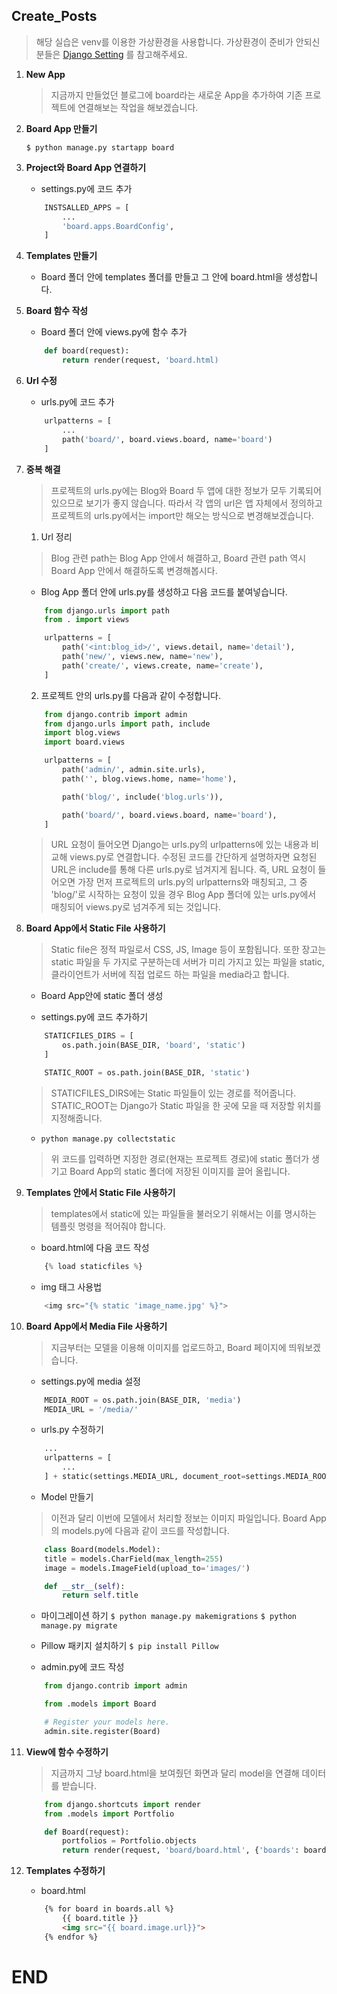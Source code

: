 ## Create_Posts

> 해당 실습은 venv를 이용한 가상환경을 사용합니다.
> 가상환경이 준비가 안되신 분들은 [Django Setting](https://github.com/sangyeol-kim/python_study/tree/master/django/setting) 를 참고해주세요.

1. **New App**

   > 지금까지 만들었던 블로그에 board라는 새로운 App을 추가하여 기존 프로젝트에 연결해보는 작업을 해보겠습니다.

2. **Board App 만들기**

    ```$ python manage.py startapp board```

3. **Project와 Board App 연결하기**

    - settings.py에 코드 추가
    ```python
        INSTSALLED_APPS = [
            ...
            'board.apps.BoardConfig',
        ]
    ```

4. **Templates 만들기**

    - Board 폴더 안에 templates 폴더를 만들고 그 안에 board.html을 생성합니다.

5. **Board 함수 작성**

    - Board 폴더 안에 views.py에 함수 추가
    ```python
        def board(request):
            return render(request, 'board.html)
    ```

6. **Url 수정**

    - urls.py에 코드 추가
    ```python
        urlpatterns = [
            ...
            path('board/', board.views.board, name='board')
        ]
    ```

7. **중복 해결**

    > 프로젝트의 urls.py에는 Blog와 Board 두 앱에 대한 정보가 모두 기록되어 있으므로 보기가 좋지 않습니다. 따라서 각 앱의 url은 앱 자체에서 정의하고 프로젝트의 urls.py에서는 import만 해오는 방식으로 변경해보겠습니다.

    1. Url 정리
    > Blog 관련 path는 Blog App 안에서 해결하고, Board 관련 path 역시 Board App 안에서 해결하도록 변경해봅시다.

    - Blog App 폴더 안에 urls.py를 생성하고 다음 코드를 붙여넣습니다.
    ```python
        from django.urls import path
        from . import views

        urlpatterns = [
            path('<int:blog_id>/', views.detail, name='detail'),
            path('new/', views.new, name='new'),
            path('create/', views.create, name='create'),
        ]
    ```

    2. 프로젝트 안의 urls.py를 다음과 같이 수정합니다.
    ```python
        from django.contrib import admin
        from django.urls import path, include
        import blog.views
        import board.views

        urlpatterns = [
            path('admin/', admin.site.urls),
            path('', blog.views.home, name='home'),

            path('blog/', include('blog.urls')),

            path('board/', board.views.board, name='board'),
        ]
    ```
    > URL 요청이 들어오면 Django는 urls.py의 urlpatterns에 있는 내용과 비교해 views.py로 연결합니다. 
    > 수정된 코드를 간단하게 설명하자면 요청된 URL은 include를 통해 다른 urls.py로 넘겨지게 됩니다. 즉, URL 요청이 들어오면 가장 먼저 프로젝트의 urls.py의 urlpatterns와 매칭되고, 그 중 'blog/'로 시작하는 요청이 있을 경우 Blog App 폴더에 있는 urls.py에서 매칭되어 views.py로 넘겨주게 되는 것입니다.

8. **Board App에서 Static File 사용하기**
    > Static file은 정적 파일로서 CSS, JS, Image 등이 포함됩니다.
    > 또한 장고는 static 파일을 두 가지로 구분하는데 서버가 미리 가지고 있는 파일을 static, 클라이언트가 서버에 직접 업로드 하는 파일을 media라고 합니다.

    - Board App안에 static 폴더 생성

    - settings.py에 코드 추가하기
    ```python
        STATICFILES_DIRS = [
            os.path.join(BASE_DIR, 'board', 'static')
        ]

        STATIC_ROOT = os.path.join(BASE_DIR, 'static')
    ```
    > STATICFILES_DIRS에는 Static 파일들이 있는 경로를 적어줍니다.
    > STATIC_ROOT는 Django가 Static 파일을 한 곳에 모을 때 저장할 위치를 지정해줍니다.

    - ```python manage.py collectstatic```
    > 위 코드를 입력하면 지정한 경로(현재는 프로젝트 경로)에 static 폴더가 생기고 Board App의 static 폴더에 저장된 이미지를 끌어 올립니다.

9. **Templates 안에서 Static File 사용하기**
    > templates에서 static에 있는 파일들을 불러오기 위해서는 이를 명시하는 템플릿 명령을 적어줘야 합니다.

    - board.html에 다음 코드 작성

    ```python
        {% load staticfiles %}
    ```

    - img 태그 사용법 
    
    ```python
        <img src="{% static 'image_name.jpg' %}">
    ```

10. **Board App에서 Media File 사용하기**
    > 지금부터는 모델을 이용해 이미지를 업로드하고, Board 페이지에 띄워보겠습니다.

    - settings.py에 media 설정
    ```python
        MEDIA_ROOT = os.path.join(BASE_DIR, 'media')
        MEDIA_URL = '/media/'
    ```

    - urls.py 수정하기
    ```python
        ...
        urlpatterns = [
            ...
        ] + static(settings.MEDIA_URL, document_root=settings.MEDIA_ROOT)
    ```

    - Model 만들기
    > 이전과 달리 이번에 모델에서 처리할 정보는 이미지 파일입니다. Board App의 models.py에 다음과 같이 코드를 작성합니다.

    ```python
        class Board(models.Model):
        title = models.CharField(max_length=255)
        image = models.ImageField(upload_to='images/')

        def __str__(self):
            return self.title
    ```

    - 마이그레이션 하기
    ```$ python manage.py makemigrations```
    ```$ python manage.py migrate```

    - Pillow 패키지 설치하기
    ```$ pip install Pillow```

    - admin.py에 코드 작성
    ```python
        from django.contrib import admin

        from .models import Board

        # Register your models here.
        admin.site.register(Board)
    ```

11. **View에 함수 수정하기**
    
    > 지금까지 그냥 board.html을 보여줬던 화면과 달리 model을 연결해 데이터를 받습니다.

    ```python
        from django.shortcuts import render
        from .models import Portfolio

        def Board(request):
            portfolios = Portfolio.objects
            return render(request, 'board/board.html', {'boards': boards})
    ``` 

12. **Templates 수정하기**

    - board.html

    ```html
        {% for board in boards.all %}
            {{ board.title }}
            <img src="{{ board.image.url}}">
        {% endfor %}
    ```



# END